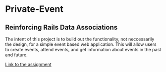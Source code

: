 # Private-Event

## Reinforcing Rails Data Associations

The intent of this project is to build out the functionality, not neccessarily the design, for a simple event based web application. This will allow users to create events, attend events, and get information about events in the past and future.

[Link to the assignment](https://www.theodinproject.com/paths/full-stack-ruby-on-rails/courses/ruby-on-rails/lessons/private-events)